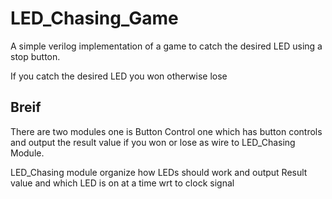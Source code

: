 # LED_Chasing_Game
A simple verilog implementation of a game to catch the desired LED using a stop button.

If you catch the desired LED you won otherwise lose

## Breif

There are two modules one is Button Control one which has button controls and output the result value if you won or lose as wire to LED_Chasing Module.

LED_Chasing module organize how LEDs should work and output Result value and which LED is on at a time wrt to clock signal
